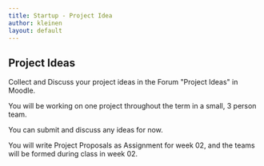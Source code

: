 ```yaml
---
title: Startup - Project Idea
author: kleinen
layout: default
---
```


## Project Ideas

Collect and Discuss your project ideas in the Forum "Project Ideas" in Moodle.

You will be working on one project throughout the term in a small, 3 person team.

You can submit and discuss any ideas for now.

You will write Project Proposals as Assignment for week 02,
and the teams will be formed during class in week 02.
